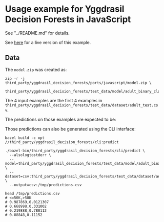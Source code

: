 # Usage example for Yggdrasil Decision Forests in JavaScript

See "../README.md" for details.

See
[here](https://achoum.github.io/yggdrasil_decision_forests_js_example/example.html)
for a live version of this example.

## Data

The `model.zip` was created as:

```shell
zip -r -j third_party/yggdrasil_decision_forests/ports/javascript/model.zip \
  third_party/yggdrasil_decision_forests/test_data/model/adult_binary_class_gbdt
```

The 4 input examples are the first 4 examples in
`third_party/yggdrasil_decision_forests/test_data/dataset/adult_test.csv`.

The predictions on those examples are expected to be:

Those predictions can also be generated using the CLI interface:

```shell
bazel build -c opt //third_party/yggdrasil_decision_forests/cli:predict

./bazel-bin/third_party/yggdrasil_decision_forests/cli/predict \
  --alsologtostderr \
  --model=third_party/yggdrasil_decision_forests/test_data/model/adult_binary_class_gbdt \
  --dataset=csv:third_party/yggdrasil_decision_forests/test_data/dataset/adult_test.csv \
  --output=csv:/tmp/predictions.csv

head /tmp/predictions.csv
# <=50K,>50K
# 0.987869,0.0121307
# 0.668998,0.331002
# 0.219888,0.780112
# 0.88848,0.11152
```
